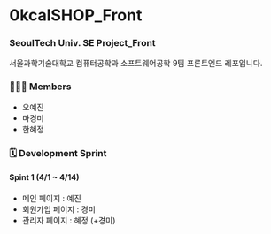 # 0kcalSHOP_Front

### SeoulTech Univ. SE Project_Front
서울과학기술대학교 컴퓨터공학과 소프트웨어공학 9팀 프론트엔드 레포입니다.

### 👩‍👩‍👧 Members
* 오예진
* 마경미
* 한혜정

### 🗓️ Development Sprint
#### Spint 1 (4/1 ~ 4/14)
* 메인 페이지 : 예진
* 회원가입 페이지 : 경미
* 관리자 페이지 : 혜정 (+경미)

